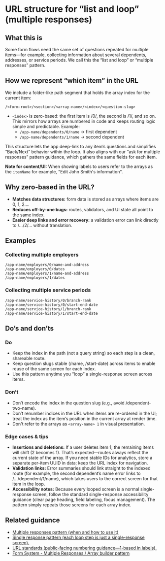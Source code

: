 # URL structure for “list and loop” (multiple responses)

## What this is

Some form flows need the same set of questions repeated for multiple items—for example, collecting information about several dependents, addresses, or service periods. We call this the “list and loop” or “multiple responses” pattern. 

## How we represent “which item” in the URL

We include a folder-like path segment that holds the array index for the current item:

`/<form-root>/<section>/<array-name>/<index>/<question-slug>`

- `<index>` is zero-based: the first item is /0/, the second is /1/, and so on. This mirrors how arrays are numbered in code and keeps routing logic simple and predictable.
Example:
    - `/app-name/dependents/0/name` → first dependent
    - `/app-name/dependents/1/name` → second dependent

This structure lets the app deep-link to any item’s questions and simplifies “Back/Next” behavior within the loop. It also aligns with our “ask for multiple responses” pattern guidance, which gathers the same fields for each item. 

**Note for content/UI:** When showing labels to users refer to the arrays as the `itemName` for example, "Edit John Smith's information". 


## Why zero-based in the URL?
- **Matches data structures:** form data is stored as arrays where items are 0, 1, 2….
- **Reduces off-by-one bugs:** routes, validators, and UI state all point to the same index.
- **Easier deep links and error recovery:** a validation error can link directly to /…/2/… without translation.

## Examples

### Collecting multiple employers
```
/app-name/employers/0/name-and-address
/app-name/employers/0/dates
/app-name/employers/1/name-and-address
/app-name/employers/1/dates
```

### Collecting multiple service periods

```
/app-name/service-history/0/branch-rank
/app-name/service-history/0/start-end-date
/app-name/service-history/1/branch-rank
/app-name/service-history/1/start-end-date
```

## Do’s and don’ts

### Do
- Keep the index in the path (not a query string) so each step is a clean, shareable route.
- Keep question slugs stable (/name, /start-date) across items to enable reuse of the same screen for each index.
- Use this pattern anytime you “loop” a single-response screen across items. 

### Don’t
- Don’t encode the index in the question slug (e.g., avoid /dependent-two-name).
- Don’t renumber indices in the URL when items are re-ordered in the UI; treat the index as the item’s position in the current array at render time.
- Don't refer to the arrays as `<array-name> 1` in visual presentation. 

### Edge cases & tips
- **Insertions and deletions:** If a user deletes item 1, the remaining items will shift (2 becomes 1). That’s expected—routes always reflect the current state of the array. If you need stable IDs for analytics, store a separate per-item UUID in data; keep the URL index for navigation.
- **Validation links:** Error summaries should link straight to the indexed route (for example, the second dependent’s name error links to /…/dependent/1/name), which takes users to the correct screen for that item in the loop.
- **Accessibility notes:** Because every looped screen is a normal single-response screen, follow the standard single-response accessibility guidance (clear page heading, field labeling, focus management). The pattern simply repeats those screens for each array index. 

## Related guidance
- [Multiple responses pattern (when and how to use it)](https://design.va.gov/patterns/ask-users-for/multiple-responses)
- [Single response pattern (each loop step is just a single-response screen).](https://design.va.gov/patterns/ask-users-for/a-single-response)
- [URL standards (public-facing numbering guidance—1-based in labels).](https://design.va.gov/ia/url-standards/)
- [Form System - Multiple Responses / Array builder pattern](https://github.com/department-of-veterans-affairs/vets-website/blob/main/src/platform/forms-system/src/js/patterns/array-builder/README.md)
